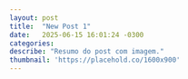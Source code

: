 ```yaml
---
layout: post
title:  "New Post 1"
date:   2025-06-15 16:01:24 -0300
categories: 
describe: "Resumo do post com imagem."
thumbnail: 'https://placehold.co/1600x900'
---
```

